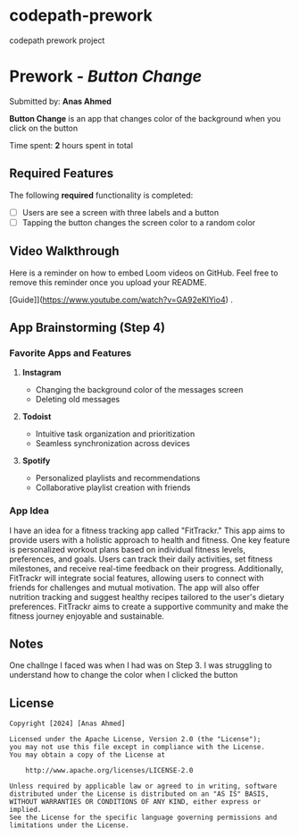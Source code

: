 # codepath-prework
codepath prework project
# Prework - *Button Change*

Submitted by: **Anas Ahmed**

**Button Change** is an app that changes color of the background when you click on the button 

Time spent: **2** hours spent in total

## Required Features

The following **required** functionality is completed:

- [ ] Users are see a screen with three labels and a button
- [ ] Tapping the button changes the screen color to a random color
 
## Video Walkthrough

Here is a reminder on how to embed Loom videos on GitHub. Feel free to remove this reminder once you upload your README. 

[Guide]](https://www.youtube.com/watch?v=GA92eKlYio4) .

## App Brainstorming (Step 4)
### Favorite Apps and Features
1. **Instagram**
   - Changing the background color of the messages screen
   - Deleting old messages

2. **Todoist**
   - Intuitive task organization and prioritization
   - Seamless synchronization across devices

3. **Spotify**
   - Personalized playlists and recommendations
   - Collaborative playlist creation with friends

### App Idea
I have an idea for a fitness tracking app called "FitTrackr." This app aims to provide users with a holistic approach to health and fitness. One key feature is personalized workout plans based on individual fitness levels, preferences, and goals. Users can track their daily activities, set fitness milestones, and receive real-time feedback on their progress. Additionally, FitTrackr will integrate social features, allowing users to connect with friends for challenges and mutual motivation. The app will also offer nutrition tracking and suggest healthy recipes tailored to the user's dietary preferences. FitTrackr aims to create a supportive community and make the fitness journey enjoyable and sustainable.

## Notes

One challnge I faced was when I had was on Step 3. I was struggling to understand how to change the color when I clicked the button

## License

    Copyright [2024] [Anas Ahmed]

    Licensed under the Apache License, Version 2.0 (the "License");
    you may not use this file except in compliance with the License.
    You may obtain a copy of the License at

        http://www.apache.org/licenses/LICENSE-2.0

    Unless required by applicable law or agreed to in writing, software
    distributed under the License is distributed on an "AS IS" BASIS,
    WITHOUT WARRANTIES OR CONDITIONS OF ANY KIND, either express or implied.
    See the License for the specific language governing permissions and
    limitations under the License.
